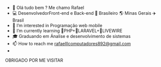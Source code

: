 - 👋 Olá tudo bem ?  Me chamo Rafael
- 💻 DesenvolvedorFront-end e Back-end 🏡 Brasileiro 🌎 Minas Gerais ✈️ Brasil
- 👀 I’m interested in  Programação web mobile          
- 🌱 I’m currently learning 🐘PHP+📱LARAVEL+👻LIVEWIRE
- 🎓 Graduando em Ánalise e desenvolvimento de sistemas
- 📫 How to reach me  rafaelllcomputadores892@gmail.com
- 
OBRIGADO POR ME VISITAR

<!---
Rafael-devops/Rafael-devops is a ✨ special ✨ repository because its `README.md` (this file) appears on your GitHub profile.
You can click the Preview link to take a look at your changes.
--->
